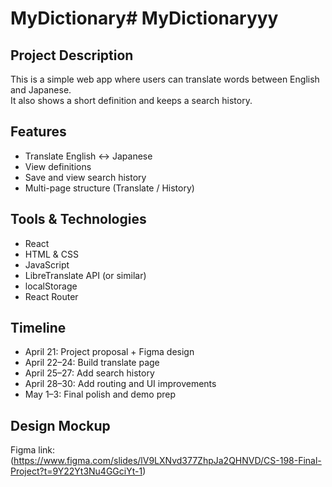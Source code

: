 # MyDictionary# MyDictionaryyy

## Project Description
This is a simple web app where users can translate words between English and Japanese.  
It also shows a short definition and keeps a search history.

## Features
- Translate English ↔ Japanese
- View definitions
- Save and view search history
- Multi-page structure (Translate / History)

## Tools & Technologies
- React
- HTML & CSS
- JavaScript
- LibreTranslate API (or similar)
- localStorage
- React Router

## Timeline
- April 21: Project proposal + Figma design
- April 22–24: Build translate page
- April 25–27: Add search history
- April 28–30: Add routing and UI improvements
- May 1–3: Final polish and demo prep

## Design Mockup
Figma link: (https://www.figma.com/slides/lV9LXNvd377ZhpJa2QHNVD/CS-198-Final-Project?t=9Y22Yt3Nu4GGciYt-1)
